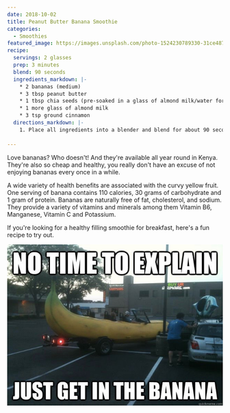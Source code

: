 ```yaml
---
date: 2018-10-02
title: Peanut Butter Banana Smoothie
categories:
  - Smoothies
featured_image: https://images.unsplash.com/photo-1524230789330-31ce487281ec?ixlib=rb-0.3.5&ixid=eyJhcHBfaWQiOjEyMDd9&s=ccf40b9945e9fcb82693641c9e200dda&auto=format&fit=crop&w=1050&q=80
recipe:
  servings: 2 glasses
  prep: 3 minutes
  blend: 90 seconds
  ingredients_markdown: |-
    * 2 bananas (medium)
    * 3 tbsp peanut butter
    * 1 tbsp chia seeds (pre-soaked in a glass of almond milk/water for about an hour)
    * 1 more glass of almond milk
    * 3 tsp ground cinnamon
  directions_markdown: |-
    1. Place all ingredients into a blender and blend for about 90 seconds.

---
```

Love bananas? Who doesn't! And they're available all year round in Kenya. They're also so cheap and healthy, you really don't have an excuse of 
not enjoying bananas every once in a while.

A wide variety of health benefits are associated with the curvy yellow fruit. One serving of banana contains 110 calories, 30 grams of carbohydrate and 1 gram of protein. 
Bananas are naturally free of fat, cholesterol, and sodium. They provide a variety of vitamins and minerals among them Vitamin B6, Manganese, Vitamin C and Potassium.

If you're looking for a healthy filling smoothie for breakfast, here's a fun recipe to try out.

![bananas](/images/blog/memes/banana.jpg)